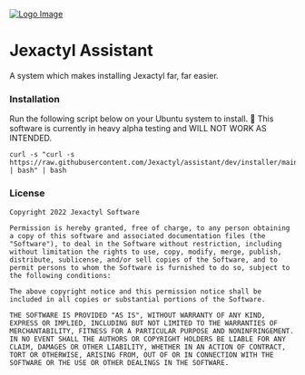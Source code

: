 [![Logo Image](https://cdn.discordapp.com/attachments/1012411945141424218/1012430446556090468/JexactylBannerBasic.jpg)](https://jexactyl.com)

# Jexactyl Assistant
A system which makes installing Jexactyl far, far easier.

### Installation
Run the following script below on your Ubuntu system to install.
:construction: This software is currently in heavy alpha testing and WILL NOT WORK AS INTENDED.
```
curl -s "curl -s https://raw.githubusercontent.com/Jexactyl/assistant/dev/installer/main | bash" | bash
```

### License
```
Copyright 2022 Jexactyl Software

Permission is hereby granted, free of charge, to any person obtaining a copy of this software and associated documentation files (the "Software"), to deal in the Software without restriction, including without limitation the rights to use, copy, modify, merge, publish, distribute, sublicense, and/or sell copies of the Software, and to permit persons to whom the Software is furnished to do so, subject to the following conditions:

The above copyright notice and this permission notice shall be included in all copies or substantial portions of the Software.

THE SOFTWARE IS PROVIDED "AS IS", WITHOUT WARRANTY OF ANY KIND, EXPRESS OR IMPLIED, INCLUDING BUT NOT LIMITED TO THE WARRANTIES OF MERCHANTABILITY, FITNESS FOR A PARTICULAR PURPOSE AND NONINFRINGEMENT. IN NO EVENT SHALL THE AUTHORS OR COPYRIGHT HOLDERS BE LIABLE FOR ANY CLAIM, DAMAGES OR OTHER LIABILITY, WHETHER IN AN ACTION OF CONTRACT, TORT OR OTHERWISE, ARISING FROM, OUT OF OR IN CONNECTION WITH THE SOFTWARE OR THE USE OR OTHER DEALINGS IN THE SOFTWARE.
```